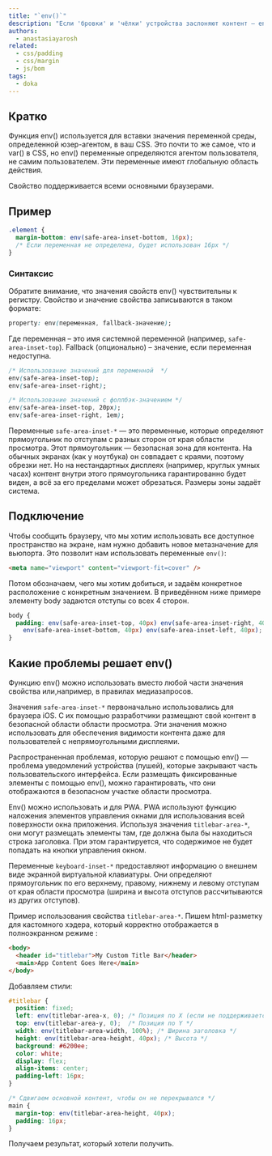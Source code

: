 ```yaml
---
title: "`env()`"
description: "Если 'бровки' и 'чёлки' устройства заслоняют контент — env придёт на помощь."
authors:
  - anastasiayarosh
related:
  - css/padding
  - css/margin
  - js/bom
tags:
  - doka
---
```


## Кратко

Функция env() используется для вставки значения переменной среды, определенной юзер-агентом, в ваш CSS. Это почти то же самое, что и var() в CSS, но env() переменные определяются агентом пользователя, не самим пользователем. Эти переменные имеют глобальную область действия.

Свойство поддерживается всеми основными браузерами.

## Пример

```css
.element {
  margin-bottom: env(safe-area-inset-bottom, 16px);
  /* Если переменная не определена, будет использован 16px */
}
```


### Синтаксис

Обратите внимание, что значения свойств env() чувствительны к регистру. Свойство и значение свойства записываются в таком формате:

```css
property: env(переменная, fallback-значение);
```

Где переменная – это имя системной переменной (например, `safe-area-inset-top`). Fallback (опционально) – значение, если переменная недоступна.

```css
/* Использование значений для переменной  */
env(safe-area-inset-top);
env(safe-area-inset-right);

/* Использование значений с фоллбэк-значением */
env(safe-area-inset-top, 20px);
env(safe-area-inset-right, 1em);
```

Переменные `safe-area-inset-*` — это переменные, которые определяют прямоугольник по отступам с разных сторон от края области просмотра. Этот прямоугольник — безопасная зона для контента. На обычных экранах (как у ноутбука) он совпадает с краями, поэтому обрезки нет. Но на нестандартных дисплеях (например, круглых умных часах) контент внутри этого прямоугольника гарантированно будет виден, а всё за его пределами может обрезаться. Размеры зоны задаёт система.

## Подключение

Чтобы сообщить браузеру, что мы хотим использовать все доступное пространство на экране, нам нужно добавить новое метазначение для вьюпорта. Это позволит нам использовать переменные `env()`:

```html
<meta name="viewport" content="viewport-fit=cover" />

```

Потом обозначаем, чего мы хотим добиться, и задаём конкретное расположение с конкретным значением. В приведённом ниже примере элементу body задаются отступы со всех 4 сторон.

```css
body {
  padding: env(safe-area-inset-top, 40px) env(safe-area-inset-right, 40px)
    env(safe-area-inset-bottom, 40px) env(safe-area-inset-left, 40px);
}
```

## Какие проблемы решает env()

Функцию env() можно использовать вместо любой части значения свойства или,например, в правилах медиазапросов.

Значения `safe-area-inset-*` первоначально использовались для браузера iOS. С их помощью разработчики размещают свой контент в безопасной области области просмотра. Эти значения можно использовать для обеспечения видимости контента даже для пользователей с непрямоугольными дисплеями.

Распространенная проблемая, которую решают с помощью env() — проблема уведомлений устройства (пушей), которые закрывают часть пользовательского интерфейса. Если размещать фиксированные элементы с помощью env(), можно гарантировать, что они отображаются в безопасном участке области просмотра.

Env()  можно использовать и для PWA. PWA используют функцию наложения элементов управления окнами для использования всей поверхности окна приложения. Используя значения `titlebar-area-*`, они могут размещать элементы там, где должна была бы находиться строка заголовка. При этом гарантируется, что содержимое не будет попадать на кнопки управления окном.

Переменные `keyboard-inset-*` предоставляют информацию о внешнем виде экранной виртуальной клавиатуры. Они определяют прямоугольник по его верхнему, правому, нижнему и левому отступам от края области просмотра (ширина и высота отступов рассчитываются из других отступов).

Пример использования свойства `titlebar-area-*`. Пишем html-разметку для кастомного хэдера, который корректно отображается в полноэкранном режиме :

```html
<body>
  <header id="titlebar">My Custom Title Bar</header>
  <main>App Content Goes Here</main>
</body>
```

Добавляем стили:

```css
#titlebar {
  position: fixed;
  left: env(titlebar-area-x, 0); /* Позиция по X (если не поддерживается — 0) */
  top: env(titlebar-area-y, 0);  /* Позиция по Y */
  width: env(titlebar-area-width, 100%); /* Ширина заголовка */
  height: env(titlebar-area-height, 40px); /* Высота */
  background: #6200ee;
  color: white;
  display: flex;
  align-items: center;
  padding-left: 16px;
}

/* Сдвигаем основной контент, чтобы он не перекрывался */
main {
  margin-top: env(titlebar-area-height, 40px);
  padding: 16px;
}
```

Получаем результат, который хотели получить.
